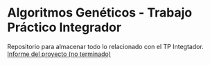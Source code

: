 # Algoritmos Genéticos - Trabajo Práctico Integrador
Repositorio para almacenar todo lo relacionado con el TP Integtador.
[Informe del proyecto (no terminado)](https://docs.google.com/document/d/11BsL83Rx83Z2IEWFoihAxTkZizdeUdGwsPp-oITd8rI)
